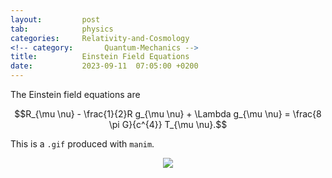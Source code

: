 ```yaml
---
layout:         post
tab:	        physics
categories:     Relativity-and-Cosmology
<!-- category:       Quantum-Mechanics -->
title:          Einstein Field Equations
date:           2023-09-11  07:05:00 +0200
---
```


The Einstein field equations are

$$R_{\mu \nu} - \frac{1}{2}R g_{\mu \nu} + \Lambda g_{\mu \nu} = \frac{8 \pi G}{c^{4}} T_{\mu \nu}.$$

This is a $\texttt{.gif}$ produced with $\texttt{manim}$.

<p align="center">
    <img src="../../../assets/images/gifs/EFE.gif"/>
</p>
